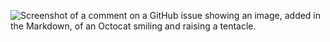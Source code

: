 ![Screenshot of a comment on a GitHub issue showing an image, added in the Markdown, of an Octocat smiling and raising a tentacle.](https://www.hi5robotics.com/hi-fives-logo.png)
